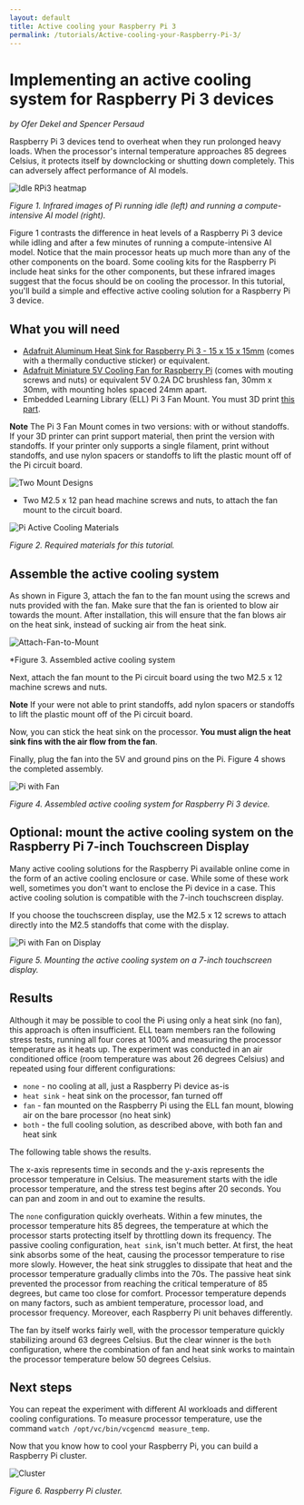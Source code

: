 ```yaml
---
layout: default
title: Active cooling your Raspberry Pi 3
permalink: /tutorials/Active-cooling-your-Raspberry-Pi-3/
---
```


# Implementing an active cooling system for Raspberry Pi 3 devices

*by Ofer Dekel and Spencer Persaud*


Raspberry Pi 3 devices tend to overheat when they run prolonged heavy loads. When the processor's internal temperature approaches 85 degrees Celsius, it protects itself by downclocking or shutting down completely. This can adversely affect performance of AI models.

![Idle RPi3 heatmap](/ELL/tutorials/Active-cooling-your-Raspberry-Pi-3/Pi-3-IR.jpg)

*Figure 1. Infrared images of Pi running idle (left) and running a compute-intensive AI model (right).*

Figure 1 contrasts the difference in heat levels of a Raspberry Pi 3 device while idling and after a few minutes of running a compute-intensive AI model. Notice that the main processor heats up much more than any of the other components on the board. Some cooling kits for the Raspberry Pi include heat sinks for the other components, but these infrared images suggest that the focus should be on cooling the processor. In this tutorial, you'll  build a simple and effective active cooling solution for a Raspberry Pi 3 device.

## What you will need

* [Adafruit Aluminum Heat Sink for Raspberry Pi 3 - 15 x 15 x 15mm](https://www.adafruit.com/product/3082) (comes with a thermally conductive sticker) or equivalent.
* [Adafruit Miniature 5V Cooling Fan for Raspberry Pi](https://www.adafruit.com/product/3368) (comes with mouting screws and nuts) or equivalent 5V 0.2A DC brushless fan, 30mm x 30mm, with mounting holes spaced 24mm apart.
* Embedded Learning Library (ELL) Pi 3 Fan Mount. You must 3D print [this part](/ELL/gallery/Raspberry-Pi-3-Fan-Mount).

**Note** The Pi 3 Fan Mount comes in two versions: with or without standoffs. If your 3D printer can print support material, then print the version with standoffs. If your printer only supports a single filament, print without standoffs, and use nylon spacers or standoffs to lift the plastic mount off of the Pi circuit board.

![Two Mount Designs](/ELL/tutorials/Active-cooling-your-Raspberry-Pi-3/Two-Mount-Designs.jpg)

* Two M2.5 x 12 pan head machine screws and nuts, to attach the fan mount to the circuit board.

![Pi Active Cooling Materials](/ELL/tutorials/Active-cooling-your-Raspberry-Pi-3/Pi-Active-Cooling-Materials.jpg)

*Figure 2. Required materials for this tutorial.*

## Assemble the active cooling system

As shown in Figure 3, attach the fan to the fan mount using the screws and nuts provided with the fan. Make sure that the fan is oriented to blow air towards the mount. After installation, this will ensure that the fan blows air on the heat sink, instead of sucking air from the heat sink.

![Attach-Fan-to-Mount](/ELL/tutorials/Active-cooling-your-Raspberry-Pi-3/Attach-Fan-to-Mount.jpg)

*Figure 3. Assembled active cooling system

Next, attach the fan mount to the Pi circuit board using the two M2.5 x 12 machine screws and nuts. 

**Note** If your were not able to print standoffs, add  nylon spacers or standoffs to lift the plastic mount off of the Pi circuit board.

Now, you can stick the heat sink on the processor. **You must align the heat sink fins with the air flow from the fan**.

Finally, plug the fan into the 5V and ground pins on the Pi. Figure 4 shows the completed assembly.

![Pi with Fan](/ELL/tutorials/Active-cooling-your-Raspberry-Pi-3/Pi-with-Fan.jpg)

*Figure 4. Assembled active cooling system for Raspberry Pi 3 device.*

## Optional: mount the active cooling system on the Raspberry Pi 7-inch Touchscreen Display

Many active cooling solutions for the Raspberry Pi available online come in the form of an active cooling enclosure or case. While some of these work well, sometimes you don't want to enclose the Pi device in a case. This active cooling solution is compatible with the 7-inch touchscreen display. 

If you choose the touchscreen display, use the M2.5 x 12 screws to attach directly into the M2.5 standoffs that come with the display.

![Pi with Fan on Display](/ELL/tutorials/Active-cooling-your-Raspberry-Pi-3/Pi-with-Fan-on-Display.jpg)

*Figure 5. Mounting the active cooling system on a 7-inch touchscreen display.*

## Results

Although it may be possible to cool the Pi using only a heat sink (no fan), this approach is often insufficient. ELL team members ran the following stress tests, running all four cores at 100% and measuring the processor temperature as it heats up. The experiment was conducted in an air conditioned office (room temperature was about 26 degrees Celsius) and repeated using four different configurations:

* `none` - no cooling at all, just a Raspberry Pi device as-is
* `heat sink` - heat sink on the processor, fan turned off
* `fan` - fan mounted on the Raspberry Pi using the ELL fan mount, blowing air on the bare processor (no heat sink)
* `both` - the full cooling solution, as described above, with both fan and heat sink

The following table shows the results.

<div id='plot'></div>
<script>
var spec = {
  "$schema": "https://vega.github.io/schema/vega-lite/v2.json",
  "description": "Pi temperature during the stress test, under four conditions",
  "width": 500, "height": 300,
  "selection": { "grid": { "type": "interval", "bind": "scales" } },
  "data": { "url": "/ELL/tutorials/Active-cooling-your-Raspberry-Pi-3/pi-heating-data-long.tsv" },
  "mark": "line",
  "encoding": {
    "x": { "field": "x", "type": "quantitative", "axis": {"title":""} },
    "y": { "field": "value", "type": "quantitative", "axis": {"title": "Processor Temperature ºC"} },
    "color": { "field": "variable", "type": "nominal", "legend":{"title":"Conditions"} }
  }
}
vegaEmbed("#plot", spec, {actions:false})
</script>

The x-axis represents time in seconds and the y-axis represents the processor temperature in Celsius. The measurement starts with the idle processor temperature, and the stress test begins after 20 seconds. You can pan and zoom in and out to examine the results.

The `none` configuration quickly overheats. Within a few minutes, the processor temperature hits 85 degrees, the temperature at which the processor starts protecting itself by throttling down its frequency. The passive cooling configuration, `heat sink`, isn't much better. At first, the heat sink absorbs some of the heat, causing the processor temperature to rise more slowly. However, the heat sink struggles to dissipate that heat and the processor temperature gradually climbs into the 70s. The passive heat sink prevented the processor from reaching the critical temperature of 85 degrees, but came too close for comfort. Processor temperature depends on many factors, such as ambient temperature, processor load, and processor frequency. Moreover, each Raspberry Pi unit behaves differently. 

The fan by itself works fairly well, with the processor temperature quickly stabilizing around 63 degrees Celsius. But the clear winner is the `both` configuration, where the combination of fan and heat sink works to maintain the processor temperature below 50 degrees Celsius.

## Next steps

You can repeat the experiment with different AI workloads and different cooling configurations. To measure processor temperature, use the command `watch /opt/vc/bin/vcgencmd measure_temp`.

Now that you know how to cool your Raspberry Pi, you can build a Raspberry Pi cluster.

![Cluster](/ELL/tutorials/Active-cooling-your-Raspberry-Pi-3/Cluster.jpg)

*Figure 6. Raspberry Pi cluster.*